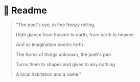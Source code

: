 # 🥳 Readme

> "The poet's eye, in fine frenzy rolling,&#x20;
>
> Doth glance from heaven to earth, from earth to heaven;&#x20;
>
> And as imagination bodies forth&#x20;
>
> The forms of things unknown, the poet's pen&#x20;
>
> Turns them to shapes and gives to airy nothing&#x20;
>
> A local habitation and a name."
